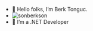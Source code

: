 - 👋 Hello folks, I’m Berk Tonguc. 
- ![sonberkson](https://user-images.githubusercontent.com/102914036/161721904-7f3fb90b-cd12-4b86-979e-4f6cc5619ade.gif)
- 👀 I’m a .NET Developer


